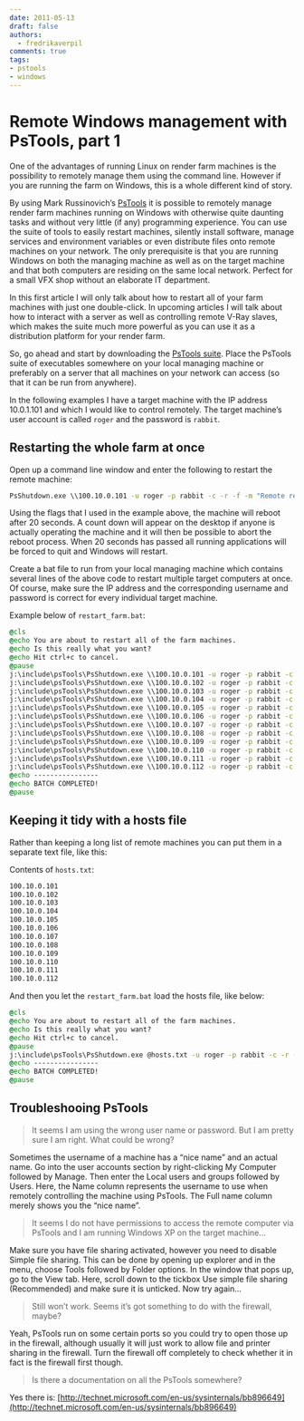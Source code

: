 ```yaml
---
date: 2011-05-13
draft: false
authors:
  - fredrikaverpil
comments: true
tags:
- pstools
- windows
---
```


# Remote Windows management with PsTools, part 1

One of the advantages of running Linux on render farm machines is the possibility to remotely manage them using the command line. However if you are running the farm on Windows, this is a whole different kind of story.

<!-- more -->

By using Mark Russinovich’s [PsTools](http://technet.microsoft.com/en-us/sysinternals/bb896649) it is possible to remotely manage render farm machines running on Windows with otherwise quite daunting tasks and without very little (if any) programming experience. You can use the suite of tools to easily restart machines, silently install software, manage services and environment variables or even distribute files onto remote machines on your network. The only prerequisite is that you are running Windows on both the managing machine as well as on the target machine and that both computers are residing on the same local network. Perfect for a small VFX shop without an elaborate IT department.

In this first article I will only talk about how to restart all of your farm machines with just one double-click. In upcoming articles I will talk about how to interact with a server as well as controlling remote V-Ray slaves, which makes the suite much more powerful as you can use it as a distribution platform for your render farm.

So, go ahead and start by downloading the [PsTools suite](http://technet.microsoft.com/en-us/sysinternals/bb896649). Place the PsTools suite of executables somewhere on your local managing machine or preferably on a server that all machines on your network can access (so that it can be run from anywhere).

In the following examples I have a target machine with the IP address 10.0.1.101 and which I would like to control remotely. The target machine’s user account is called `roger` and the password is `rabbit`.

## Restarting the whole farm at once

Open up a command line window and enter the following to restart the remote machine:

```bat
PsShutdown.exe \\100.10.0.101 -u roger -p rabbit -c -r -f -m "Remote reboot initated"
```

Using the flags that I used in the example above, the machine will reboot after 20 seconds. A count down will appear on the desktop if anyone is actually operating the machine and it will then be possible to abort the reboot process. When 20 seconds has passed all running applications will be forced to quit and Windows will restart.

Create a bat file to run from your local managing machine which contains several lines of the above code to restart multiple target computers at once. Of course, make sure the IP address and the corresponding username and password is correct for every individual target machine.

Example below of `restart_farm.bat`:

```bat
@cls
@echo You are about to restart all of the farm machines.
@echo Is this really what you want?
@echo Hit ctrl+c to cancel.
@pause
j:\include\psTools\PsShutdown.exe \\100.10.0.101 -u roger -p rabbit -c -r -f -m "Remote reboot initated"
j:\include\psTools\PsShutdown.exe \\100.10.0.102 -u roger -p rabbit -c -r -f -m "Remote reboot initated"
j:\include\psTools\PsShutdown.exe \\100.10.0.103 -u roger -p rabbit -c -r -f -m "Remote reboot initated"
j:\include\psTools\PsShutdown.exe \\100.10.0.104 -u roger -p rabbit -c -r -f -m "Remote reboot initated"
j:\include\psTools\PsShutdown.exe \\100.10.0.105 -u roger -p rabbit -c -r -f -m "Remote reboot initated"
j:\include\psTools\PsShutdown.exe \\100.10.0.106 -u roger -p rabbit -c -r -f -m "Remote reboot initated"
j:\include\psTools\PsShutdown.exe \\100.10.0.107 -u roger -p rabbit -c -r -f -m "Remote reboot initated"
j:\include\psTools\PsShutdown.exe \\100.10.0.108 -u roger -p rabbit -c -r -f -m "Remote reboot initated"
j:\include\psTools\PsShutdown.exe \\100.10.0.109 -u roger -p rabbit -c -r -f -m "Remote reboot initated"
j:\include\psTools\PsShutdown.exe \\100.10.0.110 -u roger -p rabbit -c -r -f -m "Remote reboot initated"
j:\include\psTools\PsShutdown.exe \\100.10.0.111 -u roger -p rabbit -c -r -f -m "Remote reboot initated"
j:\include\psTools\PsShutdown.exe \\100.10.0.112 -u roger -p rabbit -c -r -f -m "Remote reboot initated"
@echo ----------------
@echo BATCH COMPLETED!
@pause
```

## Keeping it tidy with a hosts file

Rather than keeping a long list of remote machines you can put them in a separate text file, like this:

Contents of `hosts.txt`:

```bat
100.10.0.101
100.10.0.102
100.10.0.103
100.10.0.104
100.10.0.105
100.10.0.106
100.10.0.107
100.10.0.108
100.10.0.109
100.10.0.110
100.10.0.111
100.10.0.112
```

And then you let the `restart_farm.bat` load the hosts file, like below:

```bat
@cls
@echo You are about to restart all of the farm machines.
@echo Is this really what you want?
@echo Hit ctrl+c to cancel.
@pause
j:\include\psTools\PsShutdown.exe @hosts.txt -u roger -p rabbit -c -r -f -m "Remote reboot initated"
@echo ----------------
@echo BATCH COMPLETED!
@pause
```

## Troubleshooing PsTools

> It seems I am using the wrong user name or password. But I am pretty sure I am right. What could be wrong?

Sometimes the username of a machine has a “nice name” and an actual name. Go into the user accounts section by right-clicking My Computer followed by Manage. Then enter the Local users and groups followed by Users. Here, the Name column represents the username to use when remotely controlling the machine using PsTools. The Full name column merely shows you the “nice name”.

> It seems I do not have permissions to access the remote computer via PsTools and I am running Windows XP on the target machine…

Make sure you have file sharing activated, however you need to disable Simple file sharing. This can be done by opening up explorer and in the menu, choose Tools followed by Folder options. In the window that pops up, go to the View tab. Here, scroll down to the tickbox Use simple file sharing (Recommended) and make sure it is unticked. Now try again…

> Still won’t work. Seems it’s got something to do with the firewall, maybe?

Yeah, PsTools run on some certain ports so you could try to open those up in the firewall, although usually it will just work to allow file and printer sharing in the firewall. Turn the firewall off completely to check whether it in fact is the firewall first though.

> Is there a documentation on all the PsTools somewhere?

Yes there is: [http://technet.microsoft.com/en-us/sysinternals/bb896649](http://technet.microsoft.com/en-us/sysinternals/bb896649)